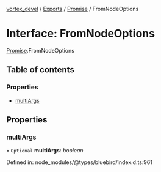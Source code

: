 [vortex_devel](../README.md) / [Exports](../modules.md) / [Promise](../modules/promise.md) / FromNodeOptions

# Interface: FromNodeOptions

[Promise](../modules/promise.md).FromNodeOptions

## Table of contents

### Properties

- [multiArgs](promise.fromnodeoptions.md#multiargs)

## Properties

### multiArgs

• `Optional` **multiArgs**: *boolean*

Defined in: node_modules/@types/bluebird/index.d.ts:961
